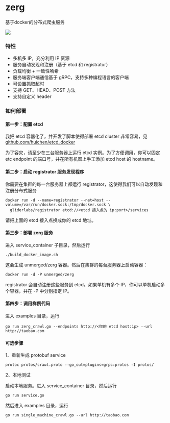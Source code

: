 # zerg
基于docker的分布式爬虫服务

![](https://raw.github.com/huichen/zerg/master/doc/zerg.png)

### 特性

* 多机多 IP，充分利用 IP 资源
* 服务自动发现和注册（基于 etcd 和 registrator）
* 负载均衡 + 一致性哈希
* 服务端客户端通信基于 gRPC，支持多种编程语言的客户端
* 可设置抓取超时
* 支持 GET、HEAD、POST 方法
* 支持自定义 header

### 如何部署

#### 第一步：配置 etcd

我把 etcd 容器化了，并开发了脚本使得部署 etcd cluster 非常容易，见 [github.com/huichen/etcd_docker](https://github.com/huichen/etcd_docker)

为了容灾，请至少在三台服务器上运行 etcd 实例。为了方便调用，你可以固定 etc endpoint 的端口号，并在所有机器上手工添加 etcd host 的 hostname。

#### 第二步：启动 registrator 服务发现程序

你需要在集群的每一台服务器上都运行 registrator，这使得我们可以自动发现和注册分布式服务

```
docker run -d --name=registrator --net=host --volume=/var/run/docker.sock:/tmp/docker.sock \
  gliderlabs/registrator etcd://<etcd 接入点的 ip:port>/services
```

请把上面的 etcd 接入点换成你的 etcd 地址。

#### 第三步：部署 zerg 服务

进入 service_container 子目录，然后运行

```
./build_docker_image.sh
```

这会生成 unmerged/zerg 容器。然后在集群的每台服务器上启动容器：

```
docker run -d -P unmerged/zerg
```

registrator 会自动注册这些服务到 etcd。如果单机有多个 IP，你可以单机启动多个容器，并在 -P 中分别指定 IP。

#### 第四步：调用样例代码

进入 examples 目录，运行

```
go run zerg_crawl.go --endpoints http://<你的 etcd host:ip> --url http://taobao.com
```

#### 可选步骤

1、重新生成 protobuf service

```
protoc protos/crawl.proto --go_out=plugins=grpc:protos -I protos/
```

2、本地测试

启动本地服务。进入 service_container 目录，然后运行

```
go run service.go
```

然后进入 examples 目录，运行

```
go run single_machine_crawl.go --url http://taobao.com
```
